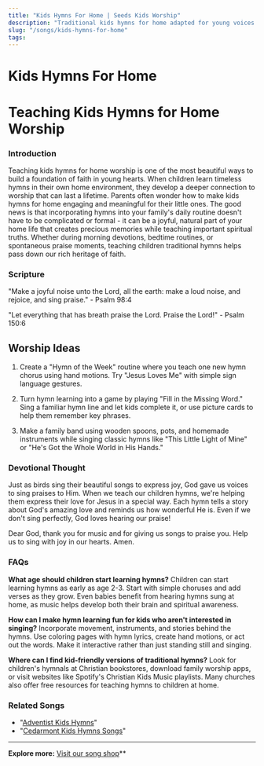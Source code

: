 ```yaml
---
title: "Kids Hymns For Home | Seeds Kids Worship"
description: "Traditional kids hymns for home adapted for young voices. Classic Christian music introducing children to timeless worship."
slug: "/songs/kids-hymns-for-home"
tags:
---
```


# Kids Hymns For Home

# Teaching Kids Hymns for Home Worship

### Introduction
Teaching kids hymns for home worship is one of the most beautiful ways to build a foundation of faith in young hearts. When children learn timeless hymns in their own home environment, they develop a deeper connection to worship that can last a lifetime. Parents often wonder how to make kids hymns for home engaging and meaningful for their little ones. The good news is that incorporating hymns into your family's daily routine doesn't have to be complicated or formal - it can be a joyful, natural part of your home life that creates precious memories while teaching important spiritual truths. Whether during morning devotions, bedtime routines, or spontaneous praise moments, teaching children traditional hymns helps pass down our rich heritage of faith.

### Scripture
"Make a joyful noise unto the Lord, all the earth: make a loud noise, and rejoice, and sing praise." - Psalm 98:4

"Let everything that has breath praise the Lord. Praise the Lord!" - Psalm 150:6

## Worship Ideas
1. Create a "Hymn of the Week" routine where you teach one new hymn chorus using hand motions. Try "Jesus Loves Me" with simple sign language gestures.

2. Turn hymn learning into a game by playing "Fill in the Missing Word." Sing a familiar hymn line and let kids complete it, or use picture cards to help them remember key phrases.

3. Make a family band using wooden spoons, pots, and homemade instruments while singing classic hymns like "This Little Light of Mine" or "He's Got the Whole World in His Hands."

### Devotional Thought
Just as birds sing their beautiful songs to express joy, God gave us voices to sing praises to Him. When we teach our children hymns, we're helping them express their love for Jesus in a special way. Each hymn tells a story about God's amazing love and reminds us how wonderful He is. Even if we don't sing perfectly, God loves hearing our praise!

Dear God, thank you for music and for giving us songs to praise you. Help us to sing with joy in our hearts. Amen.

### FAQs

**What age should children start learning hymns?**
Children can start learning hymns as early as age 2-3. Start with simple choruses and add verses as they grow. Even babies benefit from hearing hymns sung at home, as music helps develop both their brain and spiritual awareness.

**How can I make hymn learning fun for kids who aren't interested in singing?**
Incorporate movement, instruments, and stories behind the hymns. Use coloring pages with hymn lyrics, create hand motions, or act out the words. Make it interactive rather than just standing still and singing.

**Where can I find kid-friendly versions of traditional hymns?**
Look for children's hymnals at Christian bookstores, download family worship apps, or visit websites like Spotify's Christian Kids Music playlists. Many churches also offer free resources for teaching hymns to children at home.

### Related Songs

- "[Adventist Kids Hymns](/songs/adventist-kids-hymns/)"
- "[Cedarmont Kids Hymns Songs](/songs/cedarmont-kids-hymns-songs/)"

---

**Explore more:** [Visit our song shop](https://seedskidsworship.com/shop)**

<!-- Schema Markup -->
<script type="application/ld+json">
{
  "@context": "https://schema.org",
  "@type": "MusicRecording",
  "name": "Kids Hymns For Home",
  "byArtist": {
    "@type": "MusicGroup",
    "name": "Seeds Kids Worship"
  },
  "isFamilyFriendly": true,
  "url": "https://seedskidsworship.com/songs/kids-hymns-for-home/"
}
</script>